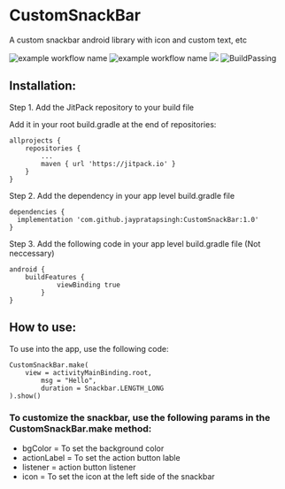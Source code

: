 # CustomSnackBar
A custom snackbar android library with icon and custom text, etc

![example workflow name](https://img.shields.io/github/issues/jaypratapsingh/CustomSnackBar)   ![example workflow name](https://img.shields.io/github/license/jaypratapsingh/CustomSnackBar)   [![](https://jitpack.io/v/jaypratapsingh/CustomSnackBar.svg)](https://jitpack.io/#jaypratapsingh/CustomSnackBar)   ![BuildPassing](https://img.shields.io/appveyor/build/jaypratapsingh/customsnackbar)


## Installation:

Step 1. Add the JitPack repository to your build file

Add it in your root build.gradle at the end of repositories:

```
allprojects {
	repositories {
		...
		maven { url 'https://jitpack.io' }
	}
}
```
 
Step 2. Add the dependency in your app level build.gradle file

```
dependencies {
  implementation 'com.github.jaypratapsingh:CustomSnackBar:1.0'
}
```

Step 3. Add the following code in your app level build.gradle file (Not neccessary)

```
android {
	buildFeatures {
	        viewBinding true
    	}
}
```


## How to use:

To use into the app, use the following code:

```
CustomSnackBar.make(
	view = activityMainBinding.root,
        msg = "Hello",
        duration = Snackbar.LENGTH_LONG
).show()
```



### To customize the snackbar, use the following params in the CustomSnackBar.make method:

- bgColor = To set the background color
- actionLabel = To set the action button lable
- listener = action button listener
- icon = To set the icon at the left side of the snackbar

